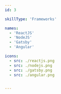 ```yaml
---
id: 3

skillType: 'Frameworks'

names:
  - 'ReactJS'
  - 'NodeJS'
  - 'Gatsby'
  - 'Angular'

icons:
  - src: ./reactjs.png
  - src: ./nodejs.png
  - src: ./gatsby.png
  - src: ./angular.png


---
```

